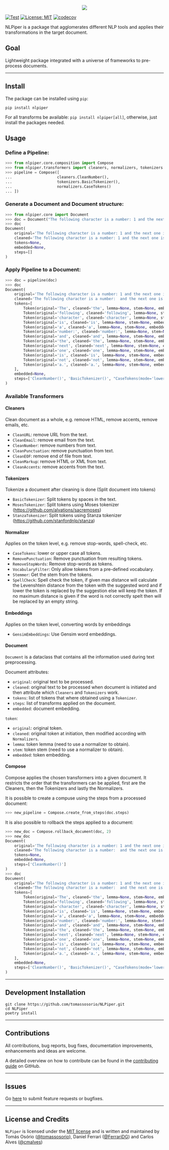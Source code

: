<p align="center">
  <img src="/docs/imgs/nlpiper.png" />
</p>

[![Test](https://github.com/tomassosorio/NLPiper/actions/workflows/test.yml/badge.svg)](https://github.com/tomassosorio/NLPiper/actions/workflows/test.yml)
[![License: MIT](https://img.shields.io/badge/License-MIT-yellow.svg)](https://opensource.org/licenses/MIT)
[![codecov](https://codecov.io/gh/tomassosorio/NLPiper/branch/main/graph/badge.svg?token=PK513BHBVC)](https://codecov.io/gh/tomassosorio/NLPiper)

NLPiper is a package that agglomerates different NLP tools and applies their transformations in the target document.

## Goal
Lightweight package integrated with a universe of frameworks to pre-process documents.

---
## Install

The package can be installed using `pip`:

`pip install nlpiper`

For all transforms be available:
`pip install nlpiper[all]`, otherwise, just install the packages needed.

## Usage

### Define a Pipeline:

```python
>>> from nlpiper.core.composition import Compose
>>> from nlpiper.transformers import cleaners, normalizers, tokenizers
>>> pipeline = Compose([
...                    cleaners.CleanNumber(),
...                    tokenizers.BasicTokenizer(),
...                    normalizers.CaseTokens()
... ])
```

### Generate a Document and Document structure:
```python
>>> from nlpiper.core import Document
>>> doc = Document("The following character is a number: 1 and the next one is not a.")
>>> doc
Document(
    original='The following character is a number: 1 and the next one is not a.', 
    cleaned='The following character is a number: 1 and the next one is not a.', 
    tokens=None,
    embedded=None,
    steps=[]
)
```

### Apply Pipeline to a Document:
```python
>>> doc = pipeline(doc)
>>> doc
Document(
    original='The following character is a number: 1 and the next one is not a.', 
    cleaned='The following character is a number:  and the next one is not a.', 
    tokens=[
        Token(original='The', cleaned='the', lemma=None, stem=None, embedded=None), 
        Token(original='following', cleaned='following', lemma=None, stem=None, embedded=None), 
        Token(original='character', cleaned='character', lemma=None, stem=None, embedded=None), 
        Token(original='is', cleaned='is', lemma=None, stem=None, embedded=None), 
        Token(original='a', cleaned='a', lemma=None, stem=None, embedded=None), 
        Token(original='number:', cleaned='number:', lemma=None, stem=None, embedded=None), 
        Token(original='and', cleaned='and', lemma=None, stem=None, embedded=None), 
        Token(original='the', cleaned='the', lemma=None, stem=None, embedded=None), 
        Token(original='next', cleaned='next', lemma=None, stem=None, embedded=None), 
        Token(original='one', cleaned='one', lemma=None, stem=None, embedded=None), 
        Token(original='is', cleaned='is', lemma=None, stem=None, embedded=None), 
        Token(original='not', cleaned='not', lemma=None, stem=None, embedded=None), 
        Token(original='a.', cleaned='a.', lemma=None, stem=None, embedded=None)
    ],
    embedded=None,
    steps=['CleanNumber()', 'BasicTokenizer()', "CaseTokens(mode='lower')"]
)
```

### Available Transformers
#### Cleaners
Clean document as a whole, e.g. remove HTML, remove accents, remove emails, etc.

- `CleanURL`: remove URL from the text.
- `CleanEmail`: remove email from the text.
- `CleanNumber`: remove numbers from text.
- `CleanPunctuation`: remove punctuation from text.
- `CleanEOF`: remove end of file from text.
- `CleanMarkup`: remove HTML or XML from text.
- `CleanAccents`: remove accents from the text.

#### Tokenizers
Tokenize a document after cleaning is done (Split document into tokens)

- `BasicTokenizer`: Split tokens by spaces in the text.
- `MosesTokenizer`: Split tokens using Moses tokenizer (https://github.com/alvations/sacremoses)
- `StanzaTokenizer`: Split tokens using Stanza tokenizer (https://github.com/stanfordnlp/stanza)

#### Normalizer
Applies on the token level, e.g. remove stop-words, spell-check, etc.

- `CaseTokens`: lower or upper case all tokens.
- `RemovePunctuation`: Remove punctuation from resulting tokens.
- `RemoveStopWords`: Remove stop-words as tokens.
- `VocabularyFilter`: Only allow tokens from a pre-defined vocabulary.
- `Stemmer`: Get the stem from the tokens.
- `SpellCheck`: Spell check the token, if given max distance will calculate the Levenshtein distance from the token with
the suggested word and if lower the token is replaced by the suggestion else will keep the token. If no maximum distance is given if the
word is not correctly spelt then will be replaced by an empty string.

#### Embeddings
Applies on the token level, converting words by embeddings

- `GensimEmbeddings`: Use Gensim word embeddings.

#### Document
`Document` is a dataclass that contains all the information used during text preprocessing.

Document attributes:
- `original`: original text to be processed.
- `cleaned`: original text to be processed when document is initiated and then attribute which `Cleaners` and `Tokenizers` work.
- `tokens`: list of tokens that where obtained using a `Tokenizer`.
- `steps`: list of transforms applied on the document.
- `embedded`: document embedding.

`token`:
- `original`: original token.
- `cleaned`: original token at initiation, then modified according with `Normalizers`.
- `lemma`: token lemma (need to use a normalizer to obtain).
- `stem`: token stem (need to use a normalizer to obtain).
- `embedded`: token embedding.

#### Compose
Compose applies the chosen transformers into a given document.
It restricts the order that the transformers can be applied, first are the Cleaners, then the Tokenizers and lastly
the Normalizers.

It is possible to create a compuse using the steps from a processed document:
```python
>>> new_pipeline = Compose.create_from_steps(doc.steps)
```
It is also possible to rollback the steps applied to a document:
```python
>>> new_doc = Compose.rollback_document(doc, 2)
>>> new_doc
Document(
    original='The following character is a number: 1 and the next one is not a.', 
    cleaned='The following character is a number:  and the next one is not a.', 
    tokens=None,
    embedded=None,
    steps=['CleanNumber()']
)
>>> doc
Document(
    original='The following character is a number: 1 and the next one is not a.', 
    cleaned='The following character is a number:  and the next one is not a.', 
    tokens=[
        Token(original='The', cleaned='the', lemma=None, stem=None, embedded=None), 
        Token(original='following', cleaned='following', lemma=None, stem=None, embedded=None), 
        Token(original='character', cleaned='character', lemma=None, stem=None, embedded=None), 
        Token(original='is', cleaned='is', lemma=None, stem=None, embedded=None), 
        Token(original='a', cleaned='a', lemma=None, stem=None, embedded=None), 
        Token(original='number:', cleaned='number:', lemma=None, stem=None, embedded=None), 
        Token(original='and', cleaned='and', lemma=None, stem=None, embedded=None), 
        Token(original='the', cleaned='the', lemma=None, stem=None, embedded=None), 
        Token(original='next', cleaned='next', lemma=None, stem=None, embedded=None), 
        Token(original='one', cleaned='one', lemma=None, stem=None, embedded=None), 
        Token(original='is', cleaned='is', lemma=None, stem=None, embedded=None), 
        Token(original='not', cleaned='not', lemma=None, stem=None, embedded=None), 
        Token(original='a.', cleaned='a.', lemma=None, stem=None, embedded=None)
    ],
    embedded=None,
    steps=['CleanNumber()', 'BasicTokenizer()', "CaseTokens(mode='lower')"]
)
```

---

## Development Installation

```
git clone https://github.com/tomassosorio/NLPiper.git
cd NLPiper
poetry install
```

---

## Contributions

All contributions, bug reports, bug fixes, documentation improvements,
enhancements and ideas are welcome.

A detailed overview on how to contribute can be found in the
[contributing guide](CONTRIBUTING.md)
on GitHub.

---

## Issues

Go [here](https://github.com/tomassosorio/NLPiper/issues) to submit feature
requests or bugfixes.

---

## License and Credits

`NLPiper` is licensed under the [MIT license](LICENSE) and is written and
maintained by Tomás Osório ([@tomassosorio](https://github.com/tomassosorio)), Daniel Ferrari ([@FerrariDG](https://github.com/FerrariDG)) and Carlos Alves ([@cmalves](https://github.com/cmalves))
